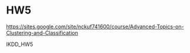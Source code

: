 HW5
===

https://sites.google.com/site/nckuf741600/course/Advanced-Topics-on-Clustering-and-Classification

IKDD_HW5
